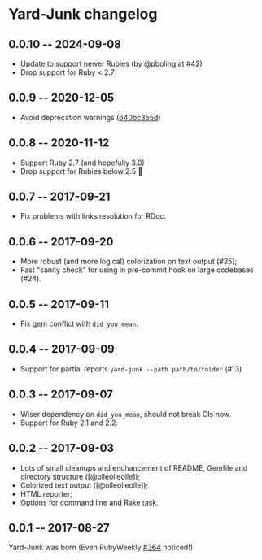 # Yard-Junk changelog

## 0.0.10 -- 2024-09-08

* Update to support newer Rubies (by [@pboling](https://github.com/pboling) at [#42](https://github.com/zverok/yard-junk/pull/42))
* Drop support for Ruby < 2.7

## 0.0.9 -- 2020-12-05

* Avoid deprecation warnings ([640bc355d](https://github.com/zverok/yard-junk/commit/640bc355d156e892348b80210fc034af25e196cf))

## 0.0.8 -- 2020-11-12

* Support Ruby 2.7 (and hopefully 3.0)
* Drop support for Rubies below 2.5 :shrug:

## 0.0.7 -- 2017-09-21

* Fix problems with links resolution for RDoc.

## 0.0.6 -- 2017-09-20

* More robust (and more logical) colorization on text output (#25);
* Fast "sanity check" for using in pre-commit hook on large codebases (#24).

## 0.0.5 -- 2017-09-11

* Fix gem conflict with `did_you_mean`.

## 0.0.4 -- 2017-09-09

* Support for partial reports `yard-junk --path path/to/folder` (#13)

## 0.0.3 -- 2017-09-07

* Wiser dependency on `did_you_mean`, should not break CIs now.
* Support for Ruby 2.1 and 2.2.

## 0.0.2 -- 2017-09-03

* Lots of small cleanups and enchancement of README, Gemfile and directory structure ([@olleolleolle]);
* Colorized text output ([@olleolleolle]);
* HTML reporter;
* Options for command line and Rake task.

## 0.0.1 -- 2017-08-27

Yard-Junk was born (Even RubyWeekly [#364](http://rubyweekly.com/issues/364) noticed!)
